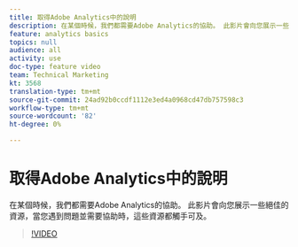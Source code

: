 ```yaml
---
title: 取得Adobe Analytics中的說明
description: 在某個時候，我們都需要Adobe Analytics的協助。 此影片會向您展示一些絕佳的資源，當您遇到問題並需要協助時，這些資源都觸手可及。
feature: analytics basics
topics: null
audience: all
activity: use
doc-type: feature video
team: Technical Marketing
kt: 3568
translation-type: tm+mt
source-git-commit: 24ad92b0ccdf1112e3ed4a0968cd47db757598c3
workflow-type: tm+mt
source-wordcount: '82'
ht-degree: 0%

---
```



# 取得Adobe Analytics中的說明

在某個時候，我們都需要Adobe Analytics的協助。 此影片會向您展示一些絕佳的資源，當您遇到問題並需要協助時，這些資源都觸手可及。

>[!VIDEO](https://video.tv.adobe.com/v/28753/?quality=12)
